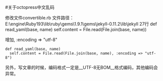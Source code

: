#关于octopress中文乱码

修改文件convertible.rb
文件路径：E:\engine\Ruby193\lib\ruby\gems\1.9.1\gems\jekyll-0.11.2\lib\jekyll
27行
	def read_yaml(base, name)
      self.content = File.read(File.join(base, name))
	  
增加, :encoding => "utf-8"

	def read_yaml(base, name)
      self.content = File.read(File.join(base, name), :encoding => "utf-8")

另外，写文章的时候，编码格式一定是__UTF-8无BOM__格式编码，其他编码会异常。